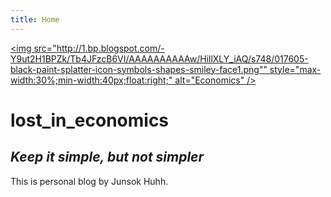 ```yaml
---
title: Home
---
```


[<img src="http://1.bp.blogspot.com/-Y9ut2H1BPZk/Tb4JFzcB6VI/AAAAAAAAAAw/HillXLY_iAQ/s748/017605-black-paint-splatter-icon-symbols-shapes-smiley-face1.png"" style="max-width:30%;min-width:40px;float:right;" alt="Economics" />](https://lostineconomics.netlify.com)

# lost_in_economics

## _Keep it simple, but not simpler_

This is personal blog by Junsok Huhh. 
